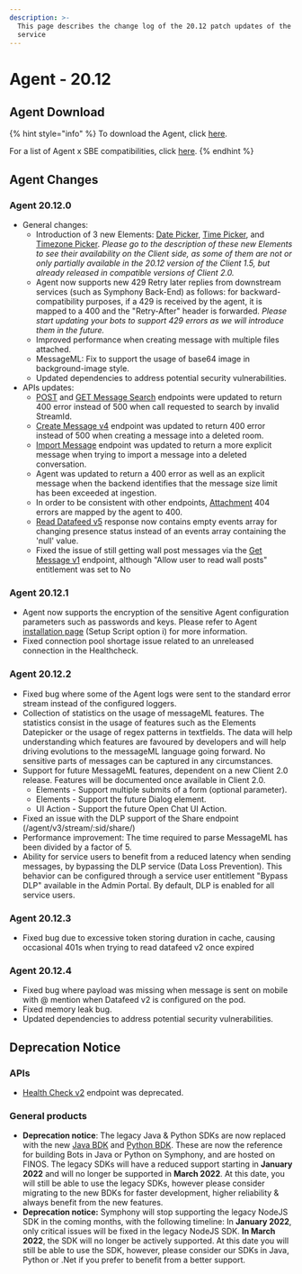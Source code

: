 ```yaml
---
description: >-
  This page describes the change log of the 20.12 patch updates of the Agent
  service
---
```


# Agent - 20.12

## Agent Download

{% hint style="info" %}
To download the Agent, click [here](agent-20.12.md#agent-download).

For a list of Agent x SBE compatibilities, click [here](../../agent-guide/sbe-x-agent-compatibility-matrix.md).
{% endhint %}

## Agent Changes

### Agent 20.12.0

* General changes:
  * Introduction of 3 new Elements: [Date Picker](../../../building-bots-on-symphony/messages/overview-of-messageml/symphony-elements-1/date-picker.md), [Time Picker](../../../building-bots-on-symphony/messages/overview-of-messageml/symphony-elements-1/time-picker.md), and [Timezone Picker](../../../building-bots-on-symphony/messages/overview-of-messageml/symphony-elements-1/timezone-picker.md). _Please go to the description of these new Elements to see their availability on the Client side, as some of them are not or only partially available in the 20.12 version of the Client 1.5, but already released in compatible versions of Client 2.0._
  * Agent now supports new 429 Retry later replies from downstream services (such as Symphony Back-End) as follows: for backward-compatibility purposes, if a 429 is received by the agent, it is mapped to a 400 and the "Retry-After" header is forwarded. _Please start updating your bots to support 429 errors as we will introduce them in the future._
  * Improved performance when creating message with multiple files attached.
  * MessageML: Fix to support the usage of base64 image in background-image style.
  * Updated dependencies to address potential security vulnerabilities.
* APIs updates:
  * [POST](https://developers.symphony.com/restapi/v20.12/reference#message-search-post) and [GET Message Search](https://developers.symphony.com/restapi/v20.12/reference#message-search-get) endpoints were updated to return 400 error instead of 500 when call requested to search by invalid StreamId.
  * [Create Message v4](https://developers.symphony.com/restapi/v20.12/reference#create-message-v4) endpoint was updated to return 400 error instead of 500 when creating a message into a deleted room.
  * [Import Message](https://developers.symphony.com/restapi/v20.12/reference#import-message-v4) endpoint was updated to return a more explicit message when trying to import a message into a deleted conversation.
  * Agent was updated to return a 400 error as well as an explicit message when the backend identifies that the message size limit has been exceeded at ingestion.
  * In order to be consistent with other endpoints, [Attachment](https://developers.symphony.com/restapi/v20.12/reference#attachment) 404 errors are mapped by the agent to 400.
  * [Read Datafeed v5](https://developers.symphony.com/restapi/v20.12/reference#read-datafeed-v5) response now contains empty events array for changing presence status instead of an events array containing the 'null' value.
  * Fixed the issue of still getting wall post messages via the [Get Message v1](https://developers.symphony.com/restapi/v20.12/reference#get-message-v1) endpoint, although "Allow user to read wall posts" entitlement was set to No

### Agent 20.12.1

* Agent now supports the encryption of the sensitive Agent configuration parameters such as passwords and keys. Please refer to Agent [installation page](https://docs.developers.symphony.com/v/v20.12/admin-guide/agent-guide/agent-2.x-and-above-installation#overview-of-the-setup-script) (Setup Script option i) for more information.&#x20;
* Fixed connection pool shortage issue related to an unreleased connection in the Healthcheck.

### Agent 20.12.2

* Fixed bug where some of the Agent logs were sent to the standard error stream instead of the configured loggers.
* Collection of statistics on the usage of messageML features. The statistics consist in the usage of features such as the Elements Datepicker or the usage of regex patterns in  textfields. The data will help understanding which features are favoured by developers and will help driving evolutions to the messageML language going forward. No sensitive parts of messages can be captured in any circumstances.
* Support for future MessageML features, dependent on a new Client 2.0 release. Features will be documented once available in Client 2.0.
  * Elements - Support multiple submits of a form (optional parameter).
  * Elements - Support the future Dialog element.&#x20;
  * UI Action - Support the future Open Chat UI Action.
* Fixed an issue with the DLP support of the Share endpoint (/agent/v3/stream/:sid/share/)
* Performance improvement: The time required to parse MessageML has been divided by a factor of 5.
* Ability for service users to benefit from a reduced latency when sending messages, by bypassing the DLP service (Data Loss Prevention). This behavior can be configured through a service user entitlement "Bypass DLP" available in the Admin Portal. By default, DLP is enabled for all service users.

### Agent 20.12.3

* Fixed bug due to excessive token storing duration in cache, causing occasional 401s when trying to read datafeed v2 once expired

### Agent 20.12.4

* Fixed bug where payload was missing when message is sent on mobile with @ mention when Datafeed v2 is configured on the pod.
* Fixed memory leak bug.
* Updated dependencies to address potential security vulnerabilities.

## **Deprecation Notice**

### **APIs**

* [Health Check v2](https://developers.symphony.com/restapi/v20.12/reference#health-check-v2) endpoint was deprecated.

### **General products**

* **Deprecation notice**: The legacy Java & Python SDKs are now replaced with the new [Java BDK](https://github.com/finos/symphony-bdk-java) and [Python BDK](https://github.com/finos/symphony-bdk-python). These are now the reference for building Bots in Java or Python on Symphony, and are hosted on FINOS. The legacy SDKs will have a reduced support starting in **January 2022** and will no longer be supported in **March 2022**. At this date, you will still be able to use the legacy SDKs, however please consider migrating to the new BDKs for faster development, higher reliability & always benefit from the new features.&#x20;
* **Deprecation notice:** Symphony will stop supporting the legacy NodeJS SDK in the coming months, with the following timeline: In **January 2022**, only critical issues will be fixed in the legacy NodeJS SDK. **In March 2022**, the SDK will no longer be actively supported. At this date you will still be able to use the SDK, however, please consider our SDKs in Java, Python or .Net if you prefer to benefit from a better support.
